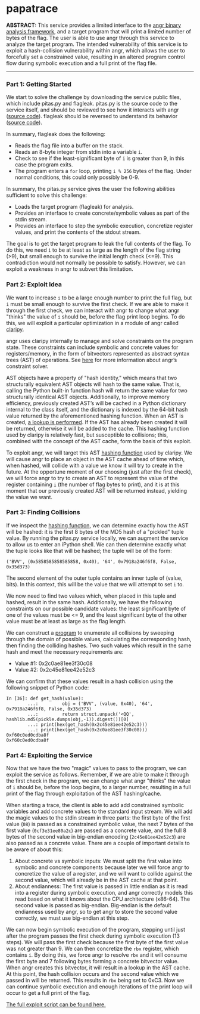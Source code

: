 papatrace
=========

**ABSTRACT:** This service provides a limited interface to the [angr binary analysis framework](http://angr.io/), and a target program that will print a limited number of bytes of the flag. The user is able to use angr through this service to analyze the target program. The intended vulnerability of this service is to exploit a hash-collision vulnerability within angr, which allows the user to forcefully set a constrained value, resulting in an altered program control flow during symbolic execution and a full print of the flag file.

---

### Part 1: Getting Started

We start to solve the challenge by downloading the service public files, which include pitas.py and flagleak. pitas.py is the source code to the service itself, and should be reviewed to see how it interacts with angr ([source code](https://github.com/o-o-overflow/dc2019q-papatrace/blob/master/service/pitas.py)). flagleak should be reversed to understand its behavior ([source code](https://github.com/o-o-overflow/dc2019q-papatrace/blob/master/service/bins/flagleak.c)).

In summary, flagleak does the following:

-   Reads the flag file into a buffer on the stack.
-   Reads an 8-byte integer from stdin into a variable `i`.
-   Check to see if the least-significant byte of `i` is greater than 9, in this case the program exits.
-   The program enters a `for` loop, printing `i % 256` bytes of the flag. Under normal conditions, this could only possibly be 0-9.

In summary, the pitas.py service gives the user the following abilities sufficient to solve this challenge:

-   Loads the target program (flagleak) for analysis.
-   Provides an interface to create concrete/symbolic values as part of the stdin stream.
-   Provides an interface to step the symbolic execution, concretize register values, and print the contents of the stdout stream.

The goal is to get the target program to leak the full contents of the flag. To do this, we need `i` to be at least as large as the length of the flag string (&gt;9), but small enough to survive the initial length check (&lt;=9). This contradiction would not normally be possible to satisfy. However, we can exploit a weakness in angr to subvert this limitation.

### Part 2: Exploit Idea

We want to increase `i` to be a large enough number to print the full flag, but `i` must be small enough to survive the first check. If we are able to make it through the first check, we can interact with angr to change what angr "thinks" the value of `i` should be, before the flag print loop begins. To do this, we will exploit a particular optimization in a module of angr called [claripy](https://github.com/angr/claripy/).

angr uses claripy internally to manage and solve constraints on the program state. These constraints can include symbolic and concrete values for registers/memory, in the form of bitvectors represented as abstract syntax trees (AST) of operations. See [here](https://docs.angr.io/core-concepts/solver) for more information about angr’s constraint solver.

AST objects have a property of "hash identity," which means that two structurally equivalent AST objects will hash to the same value. That is, calling the Python built-in function hash will return the same value for two structurally identical AST objects. Additionally, to improve memory efficiency, previously created AST’s will be cached in a Python dictionary internal to the class itself, and the dictionary is indexed by the 64-bit hash value returned by the aforementioned hashing function. When an AST is created, [a lookup is performed](https://github.com/angr/claripy/blob/112e62fcf6b36332737b326ffe209764c4876ea4/claripy/ast/base.py%23L174). If the AST has already been created it will be returned, otherwise it will be added to the cache. This hashing function used by claripy is relatively fast, but susceptible to collisions; this, combined with the concept of the AST cache, form the basis of this exploit.

To exploit angr, we will target this AST [hashing function](https://github.com/angr/claripy/blob/112e62fcf6b36332737b326ffe209764c4876ea4/claripy/ast/base.py%23L196) used by claripy. We will cause angr to place an object in the AST cache ahead of time which, when hashed, will collide with a value we know it will try to create in the future. At the opportune moment of our choosing (just after the first check), we will force angr to try to create an AST to represent the value of the register containing `i` (the number of flag bytes to print), and it is at this moment that our previously created AST will be returned instead, yielding the value we want.

### Part 3: Finding Collisions

If we inspect the [hashing function](https://github.com/angr/claripy/blob/112e62fcf6b36332737b326ffe209764c4876ea4/claripy/ast/base.py%23L196), we can determine exactly how the AST will be hashed: it is the first 8 bytes of the MD5 hash of a "pickled" tuple value. By running the pitas.py service locally, we can augment the service to allow us to enter an iPython shell. We can then determine exactly what the tuple looks like that will be hashed; the tuple will be of the form:

    ('BVV', (0x5858585858585858, 0x40), '64', 0x7918a246f6f8, False, 0x35d373)

The second element of the outer tuple contains an inner tuple of (value, bits). In this context, this will be the value that we will attempt to set `i` to.

We now need to find two values which, when placed in this tuple and hashed, result in the same hash. Additionally, we have the following constraints on our possible candidate values: the least significant byte of one of the values must be &lt;= 9, and the least significant byte of the other value must be at least as large as the flag length.

We can construct a [program](https://github.com/o-o-overflow/dc2019q-papatrace/blob/master/brute.c) to enumerate all collisions by sweeping through the domain of possible values, calculating the corresponding hash, then finding the colliding hashes. Two such values which result in the same hash and meet the necessary requirements are:

- Value \#1: 0x2c0ae81ee3f30c08
- Value \#2: 0x2c45e81ee42e52c3

We can confirm that these values result in a hash collision using the following snippet of Python code:

    In [36]: def get_hash(value):
            ...:         obj = ('BVV', (value, 0x40), '64', 0x7918a246f6f8, False, 0x35d373)
            ...:         return struct.unpack('<QQ', hashlib.md5(pickle.dumps(obj,-1)).digest())[0]
            ...: print(hex(get_hash(0x2c45e81ee42e52c3)))
            ...: print(hex(get_hash(0x2c0ae81ee3f30c08)))
    0xf60c0ed0cdba8f
    0xf60c0ed0cdba8f

### Part 4: Exploiting the Service

Now that we have the two "magic" values to pass to the program, we can exploit the service as follows. Remember, if we are able to make it through the first check in the program, we can change what angr "thinks" the value of `i` should be, before the loop begins, to a larger number, resulting in a full print of the flag through exploitation of the AST hashing/cache.

When starting a trace, the client is able to add add constrained symbolic variables and add concrete values to the standard input stream. We will add the magic values to the stdin stream in three parts: the first byte of the first value (`08`) is passed as a constrained symbolic value, the next 7 bytes of the first value (`0cf3e31ee80a2c`) are passed as a concrete value, and the full 8 bytes of the second value in big-endian encoding (`2c45e81ee42e52c3`) are also passed as a concrete value. There are a couple of important details to be aware of about this:

1.  About concrete vs symbolic inputs: We must split the first value into symbolic and concrete components because later we will force angr to concretize the value of a register, and we will want to collide against the second value, which will already be in the AST cache at that point.
2.  About endianness: The first value is passed in little endian as it is read into a register during symbolic execution, and angr correctly models this read based on what it knows about the CPU architecture (x86-64). The second value is passed as big-endian. Big-endian is the default endianness used by angr, so to get angr to store the second value correctly, we must use big-endian at this step.

We can now begin symbolic execution of the program, stepping until just after the program passes the first check during symbolic execution (13 steps). We will pass the first check because the first byte of the first value was not greater than 9. We can then concretize the `rbx` register, which contains `i`. By doing this, we force angr to resolve `rbx` and it will consume the first byte and 7 following bytes forming a concrete bitvector value. When angr creates this bitvector, it will result in a lookup in the AST cache. At this point, the hash collision occurs and the second value which we passed in will be returned. This results in `rbx` being set to 0xC3. Now we can continue symbolic execution and enough iterations of the print loop will occur to get a full print of the flag.

[The full exploit script can be found here.](https://github.com/o-o-overflow/dc2019q-papatrace/blob/master/interaction/exploit1.py)
